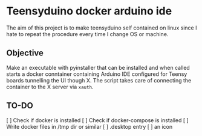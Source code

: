 # Teensyduino docker arduino ide
The aim of this project is to make teensyduino self contained on linux since I hate to repeat the procedure every time I change OS or machine.

## Objective
Make an executable with pyinstaller that can be installed and when called starts a docker conntainer containing Arduino IDE configured for Teensy boards tunnelling the UI though X.
The script takes care of connecting the container to the X server via `xauth`.

## TO-DO
[ ] Check if docker is installed
[ ] Check if docker-compose is installed
[ ] Write docker files in /tmp dir or similar
[ ] .desktop entry
[ ] an icon 
